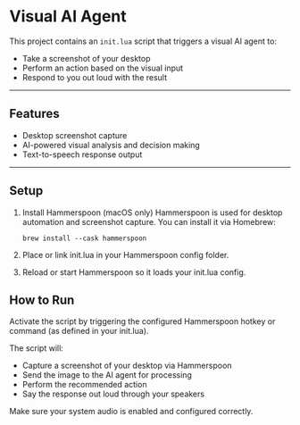# Visual AI Agent

This project contains an `init.lua` script that triggers a visual AI agent to:

- Take a screenshot of your desktop
- Perform an action based on the visual input
- Respond to you out loud with the result

---

## Features

- Desktop screenshot capture
- AI-powered visual analysis and decision making
- Text-to-speech response output

---

## Setup

1. Install Hammerspoon (macOS only)
   Hammerspoon is used for desktop automation and screenshot capture.
   You can install it via Homebrew:

   `brew install --cask hammerspoon`
   
3. Place or link init.lua in your Hammerspoon config folder.
4. Reload or start Hammerspoon so it loads your init.lua config.

## How to Run

Activate the script by triggering the configured Hammerspoon hotkey or command (as defined in your init.lua).

The script will:

- Capture a screenshot of your desktop via Hammerspoon
- Send the image to the AI agent for processing
- Perform the recommended action
- Say the response out loud through your speakers

Make sure your system audio is enabled and configured correctly.
